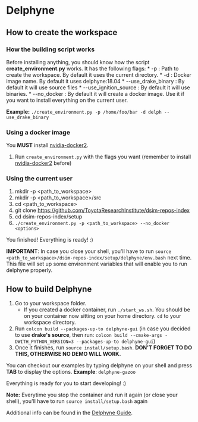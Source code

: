 # Delphyne

## How to create the workspace

### How the building script works

Before installing anything, you should know how the script **create_environment.py** works. It has the following flags:
    * -p <path> : Path to create the workspace. By default it uses the current directory.
    * -d <name> : Docker image name. By default it uses delphyne:18.04
    * --use_drake_binary : By default it will use source files
    * --use_ignition_source : By default it will use binaries.
    * --no_docker : By default it will create a docker image. Use it if you want to install everything on the current user.

**Example:** `./create_environment.py -p /home/foo/bar -d delph --use_drake_binary`

### Using a docker image

You **MUST** install [nvidia-docker2](https://github.com/nvidia/nvidia-docker/wiki/Installation-(version-2.0)).

1. Run `create_environment.py` with the flags you want (remember to install [nvidia-docker2](https://github.com/nvidia/nvidia-docker/wiki/Installation-(version-2.0)) before)

### Using the current user

1. mkdir -p <path_to_workspace>
2. mkdir -p <path_to_workspace>/src
3. cd <path_to_workspace>
4. git clone https://github.com/ToyotaResearchInstitute/dsim-repos-index
5. cd dsim-repos-index/setup
6. `./create_environment.py -p <path_to_workspace> --no_docker <options>` 

You finished! Everything is ready! :)

**IMPORTANT**: In case you close your shell, you'll have to run `source <path_to_workspace>/dsim-repos-index/setup/delphyne/env.bash` next time. This file will set up some environment variables that will enable you to run delphyne properly.

## How to build Delphyne

1. Go to your workspace folder. 
    - If you created a docker container, run `./start_ws.sh`. You should be on your container now sitting on your home directory. `cd` to your workspace directory.
2. Run `colcon build --packages-up-to delphyne-gui` (in case you decided to use **drake's source**, then run: `colcon build --cmake-args -DWITH_PYTHON_VERSION=3 --packages-up-to delphyne-gui`)
3. Once it finishes, run `source install/setup.bash`. **DON'T FORGET TO DO THIS, OTHERWISE NO DEMO WILL WORK.**

You can checkout our examples by typing delphyne on your shell and press **TAB** to display the options.
**Example**: `delphyne-gazoo`

Everything is ready for you to start developing! :)

**Note:** Everytime you stop the container and run it again (or close your shell), you'll have to run `source install/setup.bash` again

Additional info can be found in the [Delphyne Guide](https://docs.google.com/document/d/1tQ9vDp084pMuHjYmtScLB3F1tdr4iP9w7_OTcoSM1zQ).

